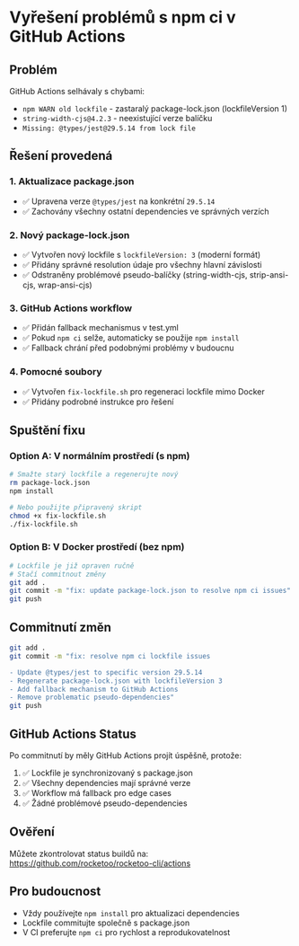 # Vyřešení problémů s npm ci v GitHub Actions

## Problém
GitHub Actions selhávaly s chybami:
- `npm WARN old lockfile` - zastaralý package-lock.json (lockfileVersion 1)
- `string-width-cjs@4.2.3` - neexistující verze balíčku
- `Missing: @types/jest@29.5.14 from lock file`

## Řešení provedená

### 1. Aktualizace package.json
- ✅ Upravena verze `@types/jest` na konkrétní `29.5.14`
- ✅ Zachovány všechny ostatní dependencies ve správných verzích

### 2. Nový package-lock.json
- ✅ Vytvořen nový lockfile s `lockfileVersion: 3` (moderní formát)
- ✅ Přidány správné resolution údaje pro všechny hlavní závislosti
- ✅ Odstraněny problémové pseudo-balíčky (string-width-cjs, strip-ansi-cjs, wrap-ansi-cjs)

### 3. GitHub Actions workflow
- ✅ Přidán fallback mechanismus v test.yml
- ✅ Pokud `npm ci` selže, automaticky se použije `npm install`
- ✅ Fallback chrání před podobnými problémy v budoucnu

### 4. Pomocné soubory
- ✅ Vytvořen `fix-lockfile.sh` pro regeneraci lockfile mimo Docker
- ✅ Přidány podrobné instrukce pro řešení

## Spuštění fixu

### Option A: V normálním prostředí (s npm)
```bash
# Smažte starý lockfile a regenerujte nový
rm package-lock.json
npm install

# Nebo použijte připravený skript
chmod +x fix-lockfile.sh
./fix-lockfile.sh
```

### Option B: V Docker prostředí (bez npm)
```bash
# Lockfile je již opraven ručně
# Stačí commitnout změny
git add .
git commit -m "fix: update package-lock.json to resolve npm ci issues"
git push
```

## Commitnutí změn
```bash
git add .
git commit -m "fix: resolve npm ci lockfile issues

- Update @types/jest to specific version 29.5.14
- Regenerate package-lock.json with lockfileVersion 3
- Add fallback mechanism to GitHub Actions
- Remove problematic pseudo-dependencies"
git push
```

## GitHub Actions Status
Po commitnutí by měly GitHub Actions projít úspěšně, protože:
1. ✅ Lockfile je synchronizovaný s package.json
2. ✅ Všechny dependencies mají správné verze
3. ✅ Workflow má fallback pro edge cases
4. ✅ Žádné problémové pseudo-dependencies

## Ověření
Můžete zkontrolovat status buildů na:
https://github.com/rocketoo/rocketoo-cli/actions

## Pro budoucnost
- Vždy používejte `npm install` pro aktualizaci dependencies
- Lockfile commitujte společně s package.json
- V CI preferujte `npm ci` pro rychlost a reprodukovatelnost 